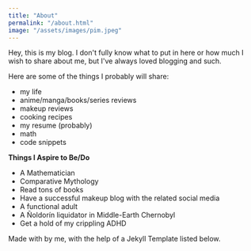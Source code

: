 ```yaml
---
title: "About"
permalink: "/about.html"
image: "/assets/images/pim.jpeg"
---
```


Hey, this is my blog. I don't fully know what to put in here or how much I wish to share about me, but I've always loved blogging and such.

Here are some of the things I probably will share:

- my life
- anime/manga/books/series reviews
- makeup reviews
- cooking recipes
- my resume (probably)
- math
- code snippets

**Things I Aspire to Be/Do**

- A Mathematician
- Comparative Mythology
- Read tons of books
- Have a successful makeup blog with the related social media
- A functional adult
- A Ñoldorín liquidator in Middle-Earth Chernobyl
- Get a hold of my crippling ADHD

Made with <i class="fa fa-heart text-danger"></i> by me, with the help of a Jekyll Template listed below.
